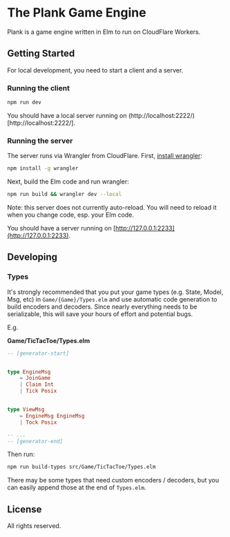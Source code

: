 
# The Plank Game Engine

Plank is a game engine written in Elm to run on CloudFlare Workers.

## Getting Started

For local development, you need to start a client and a server.

### Running the client

```sh
npm run dev
```

You should have a local server running on (http://localhost:2222/)[http://localhost:2222/].

### Running the server

The server runs via Wrangler from CloudFlare. First, [install wrangler](https://developers.cloudflare.com/workers/wrangler/install-and-update/):

```sh
npm install -g wrangler
```

Next, build the Elm code and run wrangler:

```sh
npm run build && wrangler dev --local
```

Note: this server does not currently auto-reload. You will need to reload it when you change code, esp. your Elm code.

You should have a server running on [http://127.0.0.1:2233](http://127.0.0.1:2233).

## Developing

### Types

It's strongly recommended that you put your game types (e.g. State, Model, Msg, etc) in `Game/{Game}/Types.elm` and use automatic code generation to build encoders and decoders. Since nearly everything needs to be serializable, this will save your hours of effort and potential bugs.

E.g.

**Game/TicTacToe/Types.elm**

```elm
-- [generator-start]


type EngineMsg
    = JoinGame
    | Claim Int
    | Tick Posix


type ViewMsg
    = EngineMsg EngineMsg
    | Tock Posix

-- ...
-- [generator-end]
```

Then run:

```sh
npm run build-types src/Game/TicTacToe/Types.elm
```

There may be some types that need custom encoders / decoders, but you can easily append those at the end of `Types.elm`.

## License

All rights reserved.
